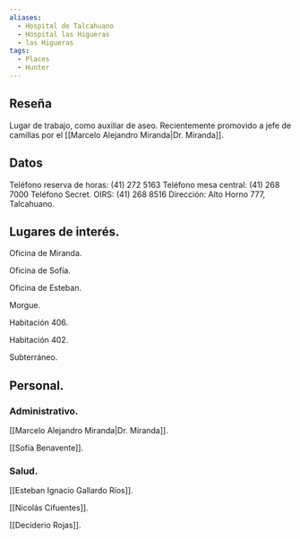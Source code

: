 ```yaml
---
aliases:
  - Hospital de Talcahuano
  - Hospital las Higueras
  - las Higueras
tags:
  - Places
  - Hunter
---
```

## Reseña

Lugar de trabajo, como auxiliar de aseo. Recientemente promovido a jefe de camillas por el [[Marcelo Alejandro Miranda|Dr. Miranda]].
## Datos

Teléfono reserva de horas: (41) 272 5163
Teléfono mesa central: (41) 268 7000
Teléfono Secret. OIRS: (41) 268 8516
Dirección: Alto Horno 777, Talcahuano.
## Lugares de interés.

Oficina de Miranda.

Oficina de Sofía.

Oficina de Esteban.

Morgue.

Habitación 406.

Habitación 402.

Subterráneo.
## Personal.

### Administrativo.

[[Marcelo Alejandro Miranda|Dr. Miranda]].

[[Sofía Benavente]].

### Salud.

[[Esteban Ignacio Gallardo Ríos]].

[[Nicolás Cifuentes]].

[[Deciderio Rojas]].